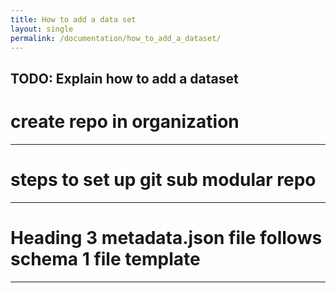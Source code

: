 ```yaml
---
title: How to add a data set
layout: single
permalink: /documentation/how_to_add_a_dataset/
---
```


TODO: Explain how to add a dataset
--

#  create repo in organization
***
# steps to set up git sub modular repo
***
# Heading 3 metadata.json file follows schema 1 file template
***

